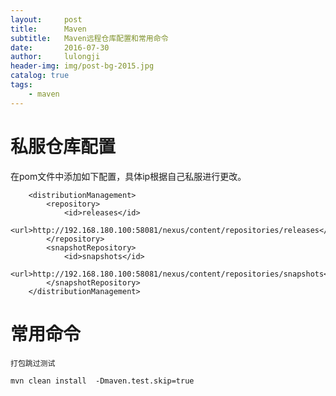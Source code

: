 ```yaml
---
layout:     post
title:      Maven
subtitle:   Maven远程仓库配置和常用命令
date:       2016-07-30
author:     lulongji
header-img: img/post-bg-2015.jpg
catalog: true
tags:
    - maven
---
```


# 私服仓库配置

在pom文件中添加如下配置，具体ip根据自己私服进行更改。

        <distributionManagement>
            <repository>
                <id>releases</id>
                <url>http://192.168.180.100:58081/nexus/content/repositories/releases</url>
            </repository>
            <snapshotRepository>
                <id>snapshots</id>
                <url>http://192.168.180.100:58081/nexus/content/repositories/snapshots</url>
            </snapshotRepository>
        </distributionManagement>


# 常用命令

```打包跳过测试```

    mvn clean install  -Dmaven.test.skip=true

